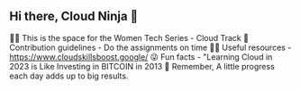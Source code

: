 ## Hi there, Cloud Ninja 👋

🙋‍♀️ This is the space for the Women Tech Series - Cloud Track
🌈 Contribution guidelines - Do the assignments on time
👩‍💻 Useful resources - https://www.cloudskillsboost.google/
😜 Fun facts - "Learning Cloud in 2023 is Like Investing in BITCOIN in 2013 
🧙 Remember, A little progress each day adds up to big results.

